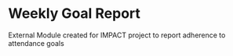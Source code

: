 # Weekly Goal Report

External Module created for IMPACT project to report adherence to attendance goals
